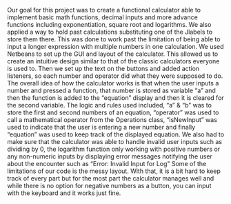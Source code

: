 Our goal for this project was to create a functional calculator able to implement basic math functions, decimal inputs and more advance functions including exponentiation, square root and logarithms. We also applied a way to hold past calculations substituting one of the Jlabels to store them there. This was done to work past the limitation of being able to input a longer expression with multiple numbers in one calculation. 
    We used Netbeans to set up the GUI and layout of the calculator. This allowed us to create an intuitive design similar to that of the classic calculators everyone is used to. Then we set up the text on the buttons and added action listeners, so each number and operator did what they were supposed to do. The overall idea of how the calculator works is that when the user inputs a number and pressed a function, that number is stored as variable “a” and then the function is added to the “equation” display and then it is cleared for the second variable. 
    The logic and rules used included, “a” & “b” was to store the first and second numbers of an equation, “operator” was used to call a mathematical operator from the Operations class, “isNewInput” was used to indicate that the user is entering a new number and finally “equation” was used to keep track of the displayed equation. We also had to make sure that the calculator was able to handle invalid user inputs such as dividing by 0, the logarithm function only working with positive numbers or any non-numeric inputs by displaying error messages notifying the user about the encounter such as “Error: Invalid Input for Log"
    Some of the limitations of our code is the messy layout. With that, it is a bit hard to keep track of every part but for the most part the calculator manages well and while there is no option for negative numbers as a button, you can input with the keyboard and it works just fine. 



